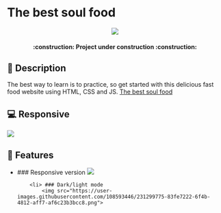 # The best soul food
<p align="center">
   <img src="https://user-images.githubusercontent.com/108593446/231294553-d933623f-888f-4983-8104-2c3616ac4a1a.png">

<h4 align="center">
:construction: Project under construction :construction:
</h4>

## :pushpin: Description
The best way to learn is to practice, so get started with this delicious fast food website using HTML, CSS and JS.
[The best soul food](https://the-best-soul-food.vercel.app/)

## :computer: Responsive
<img src="https://user-images.githubusercontent.com/108593446/231297308-179398fa-e411-48e9-a6c9-5f6da4b1770e.png">


## :mag_right: Features
<ul> 
        <li> ### Responsive version 
            <img src="https://user-images.githubusercontent.com/108593446/231297308-179398fa-e411-48e9-a6c9-5f6da4b1770e.png">
         </li>
         
        <li> ### Dark/light mode
            <img src="https://user-images.githubusercontent.com/108593446/231299775-83fe7222-6f4b-4812-aff7-af6c23b3bcc8.png">
   </li>
</ul>
